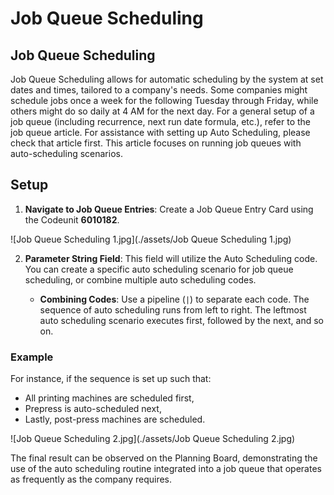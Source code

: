 # Job Queue Scheduling


## Job Queue Scheduling


Job Queue Scheduling allows for automatic scheduling by the system at set dates and times, tailored to a company's needs. Some companies might schedule jobs once a week for the following Tuesday through Friday, while others might do so daily at 4 AM for the next day. For a general setup of a job queue (including recurrence, next run date formula, etc.), refer to the job queue article. For assistance with setting up Auto Scheduling, please check that article first. This article focuses on running job queues with auto-scheduling scenarios.

## Setup

1. **Navigate to Job Queue Entries**: Create a Job Queue Entry Card using the Codeunit **6010182**. 
   
![Job Queue Scheduling 1.jpg](./assets/Job Queue Scheduling 1.jpg)


2. **Parameter String Field**: This field will utilize the Auto Scheduling code. You can create a specific auto scheduling scenario for job queue scheduling, or combine multiple auto scheduling codes.

   - **Combining Codes**: Use a pipeline (`|`) to separate each code. The sequence of auto scheduling runs from left to right. The leftmost auto scheduling scenario executes first, followed by the next, and so on.

### Example

For instance, if the sequence is set up such that:
- All printing machines are scheduled first,
- Prepress is auto-scheduled next,
- Lastly, post-press machines are scheduled.

![Job Queue Scheduling 2.jpg](./assets/Job Queue Scheduling 2.jpg)

The final result can be observed on the Planning Board, demonstrating the use of the auto scheduling routine integrated into a job queue that operates as frequently as the company requires.
